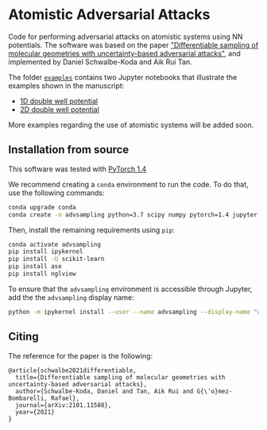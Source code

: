 # Atomistic Adversarial Attacks

Code for performing adversarial attacks on atomistic systems using NN potentials. The software was based on the paper ["Differentiable sampling of molecular geometries with uncertainty-based adversarial attacks"](https://arxiv.org/abs/2101.11588), and implemented by Daniel Schwalbe-Koda and Aik Rui Tan.

The folder [`examples`](examples/) contains two Jupyter notebooks that illustrate the examples shown in the manuscript:

 - [1D double well potential](examples/1D_DoubleWell.ipynb)
 - [2D double well potential](examples/2D_DoubleWell.ipynb)

More examples regarding the use of atomistic systems will be added soon.

## Installation from source

This software was tested with [PyTorch 1.4](http://pytorch.org)

We recommend creating a `conda` environment to run the code. To do that, use the following commands:

```bash
conda upgrade conda
conda create -n advsampling python=3.7 scipy numpy pytorch=1.4 jupyter -c pytorch
```

Then, install the remaining requirements using `pip`:

```bash
conda activate advsampling
pip install ipykernel
pip install -U scikit-learn
pip install ase
pip install nglview
```

To ensure that the `advsampling` environment is accessible through Jupyter, add the the `advsampling` display name:

```bash
python -m ipykernel install --user --name advsampling --display-name "advsampling"
```

## Citing

The reference for the paper is the following:

```
@article{schwalbe2021differentiable,
  title={Differentiable sampling of molecular geometries with uncertainty-based adversarial attacks},
  author={Schwalbe-Koda, Daniel and Tan, Aik Rui and G{\'o}mez-Bombarelli, Rafael},
  journal={arXiv:2101.11588},
  year={2021}
}
```

